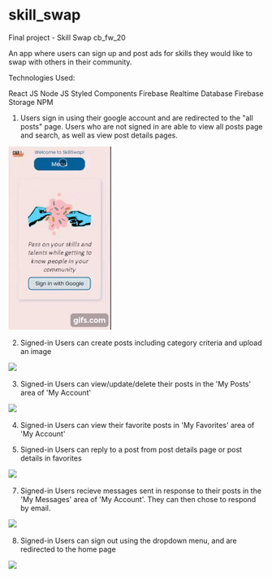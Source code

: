 # skill_swap
Final project - Skill Swap
cb_fw_20

An app where users can sign up and post ads for skills they would like to swap with others in their community.

Technologies Used:

React JS
Node JS
Styled Components
Firebase Realtime Database
Firebase Storage
NPM

1. Users sign in using their google account and are redirected to the "all posts" page. Users who are not signed in are able to view all posts page and search, as well as view post details pages.

![](signin.gif)

2. Signed-in Users can create posts including category criteria and upload an image

![](postad.gif)

3. Signed-in Users can view/update/delete their posts in the 'My Posts' area of 'My Account'

![](update.jpg)

4. Signed-in Users can view their favorite posts in 'My Favorites' area of 'My Account'

5. Signed-in Users can reply to a post from post details page or post details in favorites

![](reply.gif)

7. Signed-in Users recieve messages sent in response to their posts in the 'My Messages' area of 'My Account'. They can then chose to respond by email.

![](messages.gif)

8.  Signed-in Users can sign out using the dropdown menu, and are redirected to the home page

![](signout.gif)

